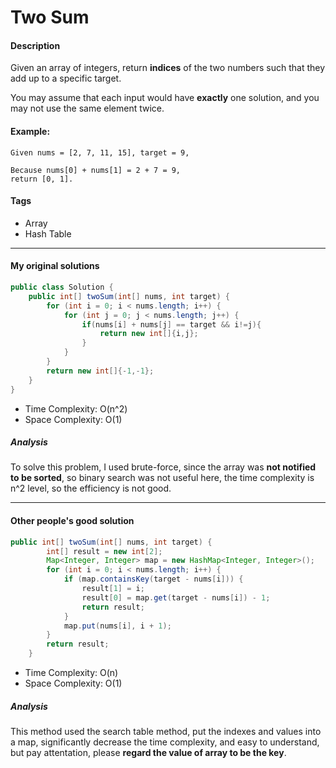 # Two Sum

#### Description

Given an array of integers, return **indices** of the two numbers such that they add up to a specific target.

You may assume that each input would have **exactly** one solution, and you may not use the same element twice.

#### Example:
```
Given nums = [2, 7, 11, 15], target = 9,

Because nums[0] + nums[1] = 2 + 7 = 9,
return [0, 1].
```

#### Tags
* Array
* Hash Table

***

#### My original solutions

``` Java
public class Solution {
    public int[] twoSum(int[] nums, int target) {
        for (int i = 0; i < nums.length; i++) {
            for (int j = 0; j < nums.length; j++) {
                if(nums[i] + nums[j] == target && i!=j){
                    return new int[]{i,j};
                }
            }
        }
        return new int[]{-1,-1};
    }
}
```
* Time Complexity: O(n^2)
* Space Complexity: O(1)

##### Analysis
To solve this problem, I used brute-force, since the array was **not notified to be sorted**, so binary search was not useful here, the time complexity is n^2 level, so the efficiency is not good.

***

#### Other people's good solution

``` Java
public int[] twoSum(int[] nums, int target) {
        int[] result = new int[2];
        Map<Integer, Integer> map = new HashMap<Integer, Integer>();
        for (int i = 0; i < nums.length; i++) {
            if (map.containsKey(target - nums[i])) {
                result[1] = i;
                result[0] = map.get(target - nums[i]) - 1;
                return result;
            }
            map.put(nums[i], i + 1);
        }
        return result;
    }
```
* Time Complexity: O(n)
* Space Complexity: O(1)

##### Analysis
This method used the search table method, put the indexes and values into a map, significantly decrease the time complexity, and easy to understand, but pay attentation, please **regard the value of array to be the key**.
